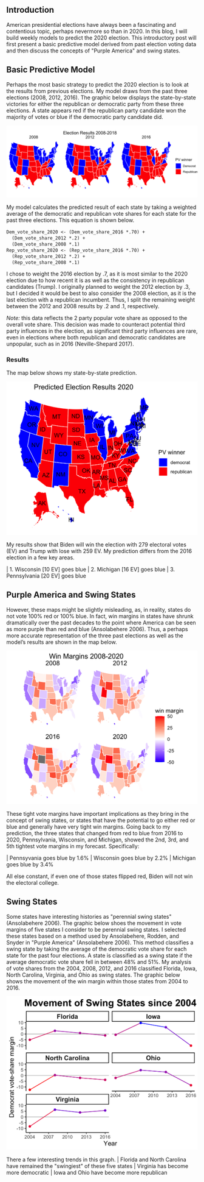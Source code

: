 
## Introduction

American presidential elections have always been a fascinating and contentious topic, perhaps nevermore so than in 2020. In this blog, I will build weekly models to predict the 2020  election. This introductory post will first present a basic predictive model derived from past election voting data and then discuss the concepts of "Purple America" and swing states. 

## Basic Predictive Model

Perhaps the most basic strategy to predict the 2020 election is to look at the results from previous elections. My model draws from the past three elections (2008, 2012, 2016). The graphic below displays the state-by-state victories for either the republican or democratic party from these three elections. A state appears red if the republican party candidate won the majority of votes or blue if the democratic party candidate did. 

![picture](Gov1347-master/figures/PV_states_grid.png)


My model calculates the predicted result of each state by taking a weighted average of the democratic and republican vote shares for each state for the past three elections. This equation is shown below.

```
Dem_vote_share_2020 <- (Dem_vote_share_2016 *.70) +
  (Dem_vote_share_2012 *.2) +
  (Dem_vote_share_2008 *.1)
Rep_vote_share_2020 <- (Rep_vote_share_2016 *.70) +
  (Rep_vote_share_2012 *.2) +
  (Rep_vote_share_2008 *.1)
```


I chose to weight the 2016 election by .7, as it is most similar to the 2020 election due to how recent it is as well as the consistency in republican candidates (Trump). I originally planned to weight the 2012 election by .3, but I decided it would be best to also consider the 2008 election, as it is the last election with a republican incumbent. Thus, I split the remaining weight between the 2012 and 2008 results by .2 and .1, respectively. 

*Note:* this data reflects the 2 party popular vote share as opposed to the overall vote share. This decision was made to counteract potential third party influences in the election, as significant third party influences are rare, even in  elections where both republican and democratic candidates are unpopular, such as in 2016 (Neville-Shepard 2017). 

### Results

The map below shows my state-by-state prediction.

![picture](Gov1347-master/figures/2020_blue_red.png)

My results show that Biden will win the election with 279 electoral votes (EV) and Trump with lose with  259 EV. My prediction differs from the 2016 election in a few key areas.

|              1. Wisconsin [10 EV] goes blue
|              2. Michigan [16 EV] goes blue
|              3. Pennsylvania [20 EV] goes blue



## Purple America and Swing States
However, these maps might be slightly misleading, as, in reality, states do not vote 100% red or 100% blue. In fact, win margins in states have shrunk dramatically over the past decades to the point where America can be seen as more purple than red and blue (Ansolabehere 2006). Thus, a perhaps more accurate representation of the three past elections as well as the model’s results are shown in the map below. 

![picture](Gov1347-master/figures/purple_grid.png)

These tight vote margins have important implications as they bring in the concept of swing states, or states that have the potential to go either red or blue and generally have very tight win margins. Going back to my prediction, the three states that changed from red to blue from 2016 to 2020, Pennsylvania, Wisconsin, and Michigan, showed the 2nd, 3rd, and 5th tightest vote margins in my forecast. Specifically:

|              Pennsyvania goes blue by 1.6%
|              Wisconsin goes blue by 2.2%
|              Michigan goes blue by 3.4%

All else constant, if even one of those states flipped red, Biden will not win the electoral college.

## Swing States

Some states have interesting histories as "perennial swing states" (Ansolabehere 2006). The graphic below shoes the movement in vote margins of five states I consider to be perennial swing states. I selected these states based on a method used by Ansolabehere, Rodden, and Snyder in "Purple America" (Ansolabehere 2006). This method classifies a swing state by taking the average of the democratic vote share for each state for the past four elections. A state is classified as a swing state if the average democratic vote share fell in between 48% and 51%. My analysis of vote shares from the 2004, 2008, 2012, and 2016 classified Florida, Iowa, North Carolina, Virginia, and Ohio as swing states. The graphic below shows the movement of the win margin within those states from 2004 to 2016. 

![picture](Gov1347-master/figures/swing_states.png)

There a few interesting trends in this graph.
|              Florida and North Carolina have remained the "swingiest" of these five states
|              Virginia has become more democratic
|              Iowa and Ohio have become more republican
